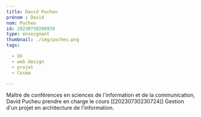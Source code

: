 ```yaml
---
title: David Pucheu
prénom : David
nom: Pucheu
id: 20230730200939
type: enseignant
thumbnail: ./img/pucheu.png
tags:

  - UX
  - web design
  - projet
  - Cosma

---
```

Maître de conférences en sciences de l'information et de la communication, David Pucheu prendre en charge le cours [[20230730230724]] Gestion d'un projet en architecture de l'information.